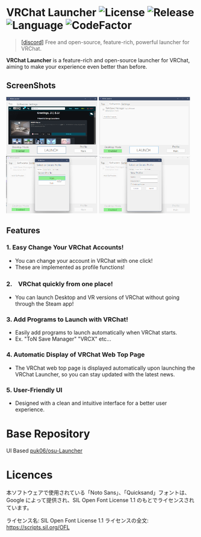 ![]()

# VRChat Launcher ![License](https://img.shields.io/github/license/puk06/vrchat-Launcher?style=flat-square) ![Release](https://img.shields.io/github/v/release/puk06/vrchat-Launcher?style=flat-square) ![Language](https://img.shields.io/badge/language-c%23-green?style=flat-square) ![CodeFactor](https://www.codefactor.io/repository/github/puk06/vrchat-launcher/badge)

> [\[discord\]](https://discord.gg/AGNDPsZPya) Free and open-source, feature-rich, powerful launcher for VRChat.

**VRChat Launcher** is a feature-rich and open-source launcher for VRChat, aiming to make your experience even better than before.

## ScreenShots

<img src="./sample1.png" width="48%"> <img src="./sample2.png" width="48%">
<img src="./sample3.png" width="48%"> <img src="./sample4.png" width="48%">

## Features

### 1. Easy Change Your VRChat Accounts!
- You can change your account in VRChat with one click!
- These are implemented as profile functions!

### 2.　VRChat quickly from one place!
- You can launch Desktop and VR versions of VRChat without going through the Steam app!

### 3. Add Programs to Launch with VRChat!
- Easily add programs to launch automatically when VRChat starts.
- Ex. "ToN Save Manager" "VRCX" etc...

### 4. Automatic Display of VRChat Web Top Page
- The VRChat web top page is displayed automatically upon launching the VRChat Launcher, so you can stay updated with the latest news.

### 5. User-Friendly UI
- Designed with a clean and intuitive interface for a better user experience.

# Base Repository

UI Based [puk06/osu-Launcher](https://github.com/puk06/osu-Launcher)

# Licences
本ソフトウェアで使用されている「Noto Sans」、「Quicksand」フォントは、Google によって提供され、SIL Open Font License 1.1 のもとでライセンスされています。

ライセンス名: SIL Open Font License 1.1
ライセンスの全文: https://scripts.sil.org/OFL
